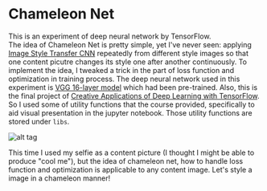 # Chameleon Net
This is an experiment of deep neural network by TensorFlow.  
The idea of Chameleon Net is pretty simple, yet I've never seen: applying [Image Style Transfer CNN](http://www.cv-foundation.org/openaccess/content_cvpr_2016/html/Gatys_Image_Style_Transfer_CVPR_2016_paper.html) repeatedly from different style images so that one content picutre changes its style one after another continuously. To implement the idea, I tweaked a trick in the part of loss function and optimization in training process. The deep neural network used in this experiment is [VGG 16-layer model](http://www.robots.ox.ac.uk/~vgg/research/very_deep/) which had been pre-trained. 
Also, this is the final project of [Creative Applications of Deep Learning with TensorFlow](https://www.kadenze.com/courses/creative-applications-of-deep-learning-with-tensorflow/info). So I used some of utility functions that the course provided, specifically to aid visual presentation in the jupyter notebook. Those utility functions are stored under `libs`.

![alt tag](https://raw.githubusercontent.com/watanabe8760/chameleon-net/master/output/chameleon.gif)

This time I used my selfie as a content picture (I thought I might be able to produce "cool me"), but the idea of chameleon net, how to handle loss function and optimization is applicable to any content image. Let's style a image in a chameleon manner!
